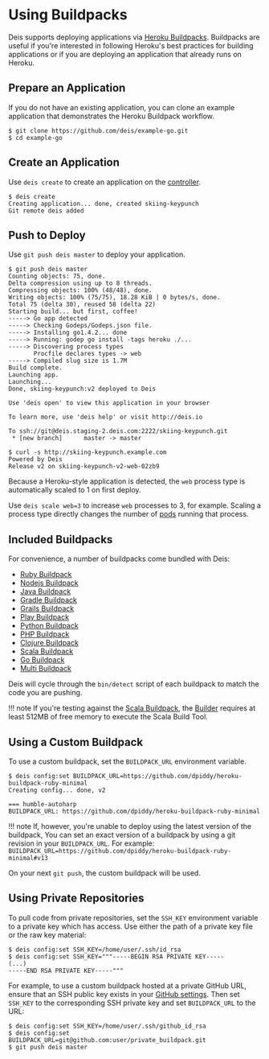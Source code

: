 # Using Buildpacks

Deis supports deploying applications via [Heroku Buildpacks][]. Buildpacks are useful if you're interested in following Heroku's best practices for building applications or if you are deploying an application that already runs on Heroku.


## Prepare an Application

If you do not have an existing application, you can clone an example application that demonstrates the Heroku Buildpack workflow.

    $ git clone https://github.com/deis/example-go.git
    $ cd example-go


## Create an Application

Use `deis create` to create an application on the [controller][].

    $ deis create
    Creating application... done, created skiing-keypunch
    Git remote deis added


## Push to Deploy

Use `git push deis master` to deploy your application.

    $ git push deis master
    Counting objects: 75, done.
    Delta compression using up to 8 threads.
    Compressing objects: 100% (48/48), done.
    Writing objects: 100% (75/75), 18.28 KiB | 0 bytes/s, done.
    Total 75 (delta 30), reused 58 (delta 22)
    Starting build... but first, coffee!
    -----> Go app detected
    -----> Checking Godeps/Godeps.json file.
    -----> Installing go1.4.2... done
    -----> Running: godep go install -tags heroku ./...
    -----> Discovering process types
           Procfile declares types -> web
    -----> Compiled slug size is 1.7M
    Build complete.
    Launching app.
    Launching...
    Done, skiing-keypunch:v2 deployed to Deis

    Use 'deis open' to view this application in your browser

    To learn more, use 'deis help' or visit http://deis.io

    To ssh://git@deis.staging-2.deis.com:2222/skiing-keypunch.git
     * [new branch]      master -> master

    $ curl -s http://skiing-keypunch.example.com
    Powered by Deis
    Release v2 on skiing-keypunch-v2-web-02zb9

Because a Heroku-style application is detected, the `web` process type is automatically scaled to 1 on first deploy.

Use `deis scale web=3` to increase `web` processes to 3, for example. Scaling a
process type directly changes the number of [pods] running that process.


## Included Buildpacks

For convenience, a number of buildpacks come bundled with Deis:

 * [Ruby Buildpack][]
 * [Nodejs Buildpack][]
 * [Java Buildpack][]
 * [Gradle Buildpack][]
 * [Grails Buildpack][]
 * [Play Buildpack][]
 * [Python Buildpack][]
 * [PHP Buildpack][]
 * [Clojure Buildpack][]
 * [Scala Buildpack][]
 * [Go Buildpack][]
 * [Multi Buildpack][]

Deis will cycle through the `bin/detect` script of each buildpack to match the code you
are pushing.

!!! note
    If you're testing against the [Scala Buildpack][], the [Builder][] requires at least
    512MB of free memory to execute the Scala Build Tool.


## Using a Custom Buildpack

To use a custom buildpack, set the `BUILDPACK_URL` environment variable.

    $ deis config:set BUILDPACK_URL=https://github.com/dpiddy/heroku-buildpack-ruby-minimal
    Creating config... done, v2

    === humble-autoharp
    BUILDPACK_URL: https://github.com/dpiddy/heroku-buildpack-ruby-minimal

!!! note
    If, however, you're unable to deploy using the latest version of the buildpack, You can set an exact version of a buildpack by using a git revision in your `BUILDPACK_URL`. For example: `BUILDPACK_URL=https://github.com/dpiddy/heroku-buildpack-ruby-minimal#v13`

On your next `git push`, the custom buildpack will be used.


## Using Private Repositories

To pull code from private repositories, set the `SSH_KEY` environment variable to a private key
which has access. Use either the path of a private key file or the raw key material:

    $ deis config:set SSH_KEY=/home/user/.ssh/id_rsa
    $ deis config:set SSH_KEY="""-----BEGIN RSA PRIVATE KEY-----
    (...)
    -----END RSA PRIVATE KEY-----"""

For example, to use a custom buildpack hosted at a private GitHub URL, ensure that an SSH public
key exists in your [GitHub settings][]. Then set `SSH_KEY` to the corresponding SSH private key
and set `BUILDPACK_URL` to the URL:

    $ deis config:set SSH_KEY=/home/user/.ssh/github_id_rsa
    $ deis config:set BUILDPACK_URL=git@github.com:user/private_buildpack.git
    $ git push deis master


[pods]: http://kubernetes.io/v1.1/docs/user-guide/pods.html
[controller]: ../understanding-workflow/components.md#controller
[builder]: ../understanding-workflow/components.md#builder
[Ruby Buildpack]: https://github.com/heroku/heroku-buildpack-ruby
[Nodejs Buildpack]: https://github.com/heroku/heroku-buildpack-nodejs
[Java Buildpack]: https://github.com/heroku/heroku-buildpack-java
[Gradle Buildpack]: https://github.com/heroku/heroku-buildpack-gradle
[Grails Buildpack]: https://github.com/heroku/heroku-buildpack-grails
[Play Buildpack]: https://github.com/heroku/heroku-buildpack-play
[Python Buildpack]: https://github.com/heroku/heroku-buildpack-python
[PHP Buildpack]: https://github.com/heroku/heroku-buildpack-php
[Clojure Buildpack]: https://github.com/heroku/heroku-buildpack-clojure
[Scala Buildpack]: https://github.com/heroku/heroku-buildpack-scala
[Go Buildpack]: https://github.com/kr/heroku-buildpack-go
[Multi Buildpack]: https://github.com/heroku/heroku-buildpack-multi
[Heroku Buildpacks]: https://devcenter.heroku.com/articles/buildpacks
[GitHub settings]: https://github.com/settings/ssh

